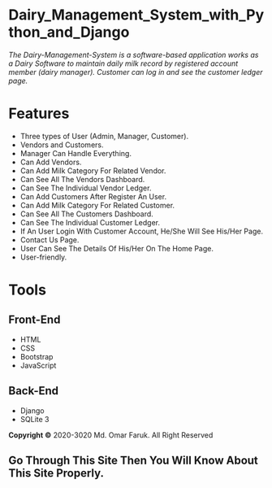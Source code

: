 # Dairy_Management_System_with_Python_and_Django
*The Dairy-Management-System is a software-based application works as a Dairy Software to maintain daily milk record by registered account member (dairy manager). Customer can log in and see the customer ledger page.*

# Features
* Three types of User (Admin, Manager, Customer).
* Vendors and Customers.
* Manager Can Handle Everything.
* Can Add Vendors.
* Can Add Milk Category For Related Vendor.
* Can See All The Vendors Dashboard.
* Can See The Individual Vendor Ledger.
* Can Add Customers After Register An User.
* Can Add Milk Category For Related Customer.
* Can See All The Customers Dashboard.
* Can See The Individual Customer Ledger.
* If An User Login With Customer Account, He/She Will See His/Her Page.
* Contact Us Page.
* User Can See The Details Of His/Her On The Home Page.
* User-friendly.
<!--
**[Live Demo](https://iamomar22.pythonanywhere.com/)**
-->
# Tools
## Front-End
* HTML
* CSS
* Bootstrap
* JavaScript
## Back-End
* Django
* SQLite 3
<!--
# Screenshots of the Project
<p align="center">
  <img width="660" height="300" src="main/static/front/images/screenshots/a.png">
  <img width="660" height="300" src="main/static/front/images/screenshots/b.png">
</p>
-->
**Copyright ©** 2020-3020 Md. Omar Faruk. All Right Reserved

## Go Through This Site Then You Will Know About This Site Properly.
